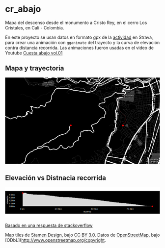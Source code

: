 # cr_abajo

Mapa del descenso desde el monumento a Cristo Rey, en el cerro Los Cristales, en Cali - Colombia.

En este proyecto se usan datos en formato gpx de la [actividad](https://www.strava.com/activities/4407555425/segments/3103800653678209830) en Strava, para crear una animación con `gganimate` del trayecto y la curva de elevación contra distancia recorrida. Las animaciones fueron usadas en el video de Youtube [Cuesta abajo vol.01](https://youtu.be/OCdllycpg68) 

## Mapa y trayectoria

![](animated_cr_abajo.gif)


## Elevación vs Distnacia recorrida

![](animated_cr_abajo_elev.gif)


[Basado en una respuesta de stackoverflow](https://stackoverflow.com/questions/68899833/how-to-create-animation-of-vehicle-moving-form-a-to-b-along-a-route)


Map tiles de [Stamen Design](http://stamen.com), bajo [CC BY 3.0](http://creativecommons.org/licenses/by/3.0). Datos de [OpenStreetMap](http://openstreetmap.org), bajo [ODbL](http://www.openstreetmap.org/copyright.